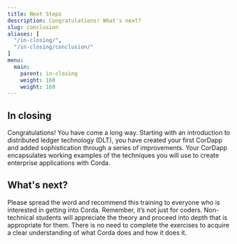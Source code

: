 ```yaml
---
title: Next Steps
description: Congratulations! What's next?
slug: conclusion
aliases: [
  "/in-closing/",
  "/in-closing/conclusion/"
]
menu:
  main:
    parent: in-closing
    weight: 160
    weight: 160
---
```


## In closing
Congratulations! You have come a long way. Starting with an introduction to distributed ledger technology (DLT), you have created your first CorDapp and added sophistication through a series of improvements. Your CorDapp encapsulates working examples of the techniques you will use to create enterprise applications with Corda.

## What's next?
Please spread the word and recommend this training to everyone who is interested in getting into Corda. Remember, it’s not just for coders. Non-technical students will appreciate the theory and proceed into depth that is appropriate for them. There is no need to complete the exercises to acquire a clear understanding of what Corda does and how it does it.